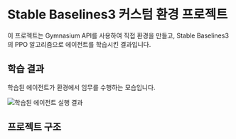 # Stable Baselines3 커스텀 환경 프로젝트

이 프로젝트는 Gymnasium API를 사용하여 직접 환경을 만들고, Stable Baselines3의 PPO 알고리즘으로 에이전트를 학습시킨 결과입니다.

## 학습 결과

학습된 에이전트가 환경에서 임무를 수행하는 모습입니다.

![학습된 에이전트 실행 결과](videos/go-left-result.gif)

## 프로젝트 구조
